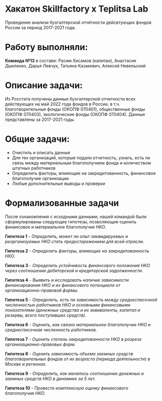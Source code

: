 # Хакатон Skillfactory x Teplitsa Lab

Проведение анализи бухгалтерской отчётности дейсвтующих фондов России за период 2017-2021 года. 

# Работу выполняли: 

**Команда №13** в составе: Расим Хисамов (капитан), Анастасия Дыкленко, Дарья Левчук, Татьяна Казакевич, Алексей Невельский

# Описание задачи:

Из Росстата получены данные бухгалтерской отчетности всех действующих на май 2022 года фондов в России, в т.ч. благотворительные фонды (ОКОПФ 070401), общественные фонды (ОКОПФ 070403), экологические фонды (ОКОПФ 070404). Данные представлены за 2017-2021 годы.

# Общие задачи:

- Очистить и описать данные
- Для тех организаций, которые подали отчетность, узнать, есть ли связь между материальным благополучием фонда и количеством штатных работников
- Определить факторы, влияющие на закредитованность, финансовое благополучие организации
- Любые дополнительные выводы и проверки

# Формализованные задачи

После ознакомления с исходными данными, нашей командой были сформулированы следующие гипотезы, позволяющие оценить финансовое и материальное благополучие НКО.

**Гипотеза 1** - *Определить, может ли опыт ликвидируемых и реорганизуемых НКО стать предостережением для всей отрасли.*

**Гипотеза 2** - *Определить факторы, влияющие на закредитованность НКО.*

**Гипотеза 3** - *Определить устойчивость финансового положения НКО через соотношение дебиторской и кредиторской задолженности.*

**Гипотеза 4** - *Выявить и исследовать наличие зависимости финансирования НКО и их финансового потенциала от организационно-правовой формы.*

**Гипотеза 5** - *Определить, есть ли зависимость  между среднесписочной численностью работников НКО и основными финансовыми показателями (денежные средства и их эквиваленты, капитал и резервы, всего поступивших средств).*

**Гипотеза 6** - *Оценить, как связно материальное благополучие НКО и среднесписочная численность работников.*

**Гипотеза 7** - *Оценить степень закредитованности НКО в разрезе организационно-правовых форм.*

**Гипотеза 8** - *Оценить зависимость объема заемных средств благотворительных фондов от их возраста (периода деятельности) в Москве и регионах.*

**Гипотеза 9** - *Определить, как менялось соотношение денежных и заемных средств НКО в динамике за 5 лет.*

**Гипотеза 10** - *Провести комплексную оценку финансового благополучия НКО.*

